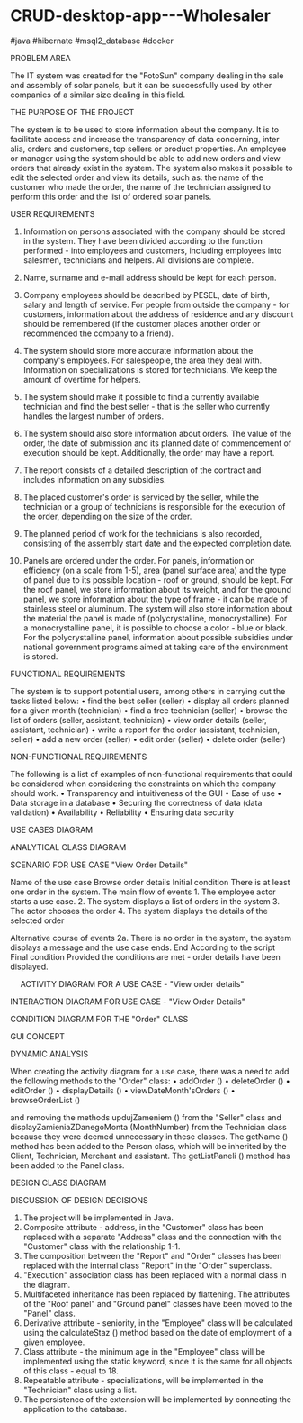 # CRUD-desktop-app---Wholesaler

#java #hibernate #msql2_database #docker

PROBLEM AREA

The IT system was created for the "FotoSun" company dealing in the sale and assembly of solar panels, but it can be successfully used by other companies of a similar size dealing in this field.


THE PURPOSE OF THE PROJECT

The system is to be used to store information about the company. It is to facilitate access and increase the transparency of data concerning, inter alia, orders and customers, top sellers or product properties. An employee or manager using the system should be able to add new orders and view orders that already exist in the system. The system also makes it possible to edit the selected order and view its details, such as: the name of the customer who made the order, the name of the technician assigned to perform this order and the list of ordered solar panels.

 

USER REQUIREMENTS

1.	Information on persons associated with the company should be stored in the system. They have been divided according to the function performed - into employees and customers, including employees into salesmen, technicians and helpers. All divisions are complete.

2.	Name, surname and e-mail address should be kept for each person.

3.	Company employees should be described by PESEL, date of birth, salary and length of service. For people from outside the company - for customers, information about the address of residence and any discount should be remembered (if the customer places another order or recommended the company to a friend).

4.	The system should store more accurate information about the company's employees. For salespeople, the area they deal with. Information on specializations is stored for technicians. We keep the amount of overtime for helpers.

5.	The system should make it possible to find a currently available technician and find the best seller - that is the seller who currently handles the largest number of orders.

6.	The system should also store information about orders. The value of the order, the date of submission and its planned date of commencement of execution should be kept. Additionally, the order may have a report.

7.	The report consists of a detailed description of the contract and includes information on any subsidies.

8.	The placed customer's order is serviced by the seller, while the technician or a group of technicians is responsible for the execution of the order, depending on the size of the order.

9.	The planned period of work for the technicians is also recorded, consisting of the assembly start date and the expected completion date.

10.	Panels are ordered under the order. For panels, information on efficiency (on a scale from 1-5), area (panel surface area) and the type of panel due to its possible location - roof or ground, should be kept. For the roof panel, we store information about its weight, and for the ground panel, we store information about the type of frame - it can be made of stainless steel or aluminum. The system will also store information about the material the panel is made of (polycrystalline, monocrystalline). For a monocrystalline panel, it is possible to choose a color - blue or black. For the polycrystalline panel, information about possible subsidies under national government programs aimed at taking care of the environment is stored.



FUNCTIONAL REQUIREMENTS
 
The system is to support potential users, among others in carrying out the tasks listed below:
• find the best seller (seller)
• display all orders planned for a given month (technician)
• find a free technician (seller)
• browse the list of orders (seller, assistant, technician)
• view order details (seller, assistant, technician)
• write a report for the order (assistant, technician, seller)
• add a new order (seller)
• edit order (seller)
• delete order (seller)


NON-FUNCTIONAL REQUIREMENTS
 
The following is a list of examples of non-functional requirements that could be considered when considering the constraints on which the company should work.
• Transparency and intuitiveness of the GUI
• Ease of use
• Data storage in a database
• Securing the correctness of data (data validation)
•	Availability
• Reliability
• Ensuring data security


USE CASES DIAGRAM
 

ANALYTICAL CLASS DIAGRAM

 



SCENARIO FOR USE CASE "View Order Details"

Name of the use case 	Browse order details
Initial condition 	There is at least one order in the system.
The main flow of events	1.	The employee actor starts a use case.
2.	 The system displays a list of orders in the system
3.	 The actor chooses the order
4.	The system displays the details of the selected order

Alternative course of events	2a. There is no order in the system, the system displays a message and the use case ends. 
End 	According to the script
Final condition	Provided the conditions are met - order details have been displayed.

 
ACTIVITY DIAGRAM FOR A USE CASE - "View order details"
 


INTERACTION DIAGRAM FOR USE CASE - "View Order Details"
 

CONDITION DIAGRAM FOR THE "Order" CLASS
 
GUI CONCEPT
 
 
 


DYNAMIC ANALYSIS

When creating the activity diagram for a use case, there was a need to add the following methods to the "Order" class:
• addOrder ()
• deleteOrder ()
• editOrder ()
• displayDetails ()
• viewDateMonth'sOrders ()
• browseOrderList ()
 
and removing the methods updujZameniem () from the "Seller" class and displayZamieniaZDanegoMonta (MonthNumber) from the Technician class because they were deemed unnecessary in these classes.
The getName () method has been added to the Person class, which will be inherited by the Client, Technician, Merchant and assistant. The getListPaneli () method has been added to the Panel class.
 

DESIGN CLASS DIAGRAM

 


DISCUSSION OF DESIGN DECISIONS
1.	The project will be implemented in Java.
2.	Composite attribute - address, in the "Customer" class has been replaced with a separate "Address" class and the connection with the "Customer" class with the relationship 1-1.
3.	The composition between the "Report" and "Order" classes has been replaced with the internal class "Report" in the "Order" superclass.
4.	"Execution" association class has been replaced with a normal class in the diagram.
5.	Multifaceted inheritance has been replaced by flattening. The attributes of the "Roof panel" and "Ground panel" classes have been moved to the "Panel" class.
6.	Derivative attribute - seniority, in the "Employee" class will be calculated using the calculateStaz () method based on the date of employment of a given employee.
7.	Class attribute - the minimum age in the "Employee" class will be implemented using the static keyword, since it is the same for all objects of this class - equal to 18.
8.	Repeatable attribute - specializations, will be implemented in the "Technician" class using a list.
9.	The persistence of the extension will be implemented by connecting the application to the database.
